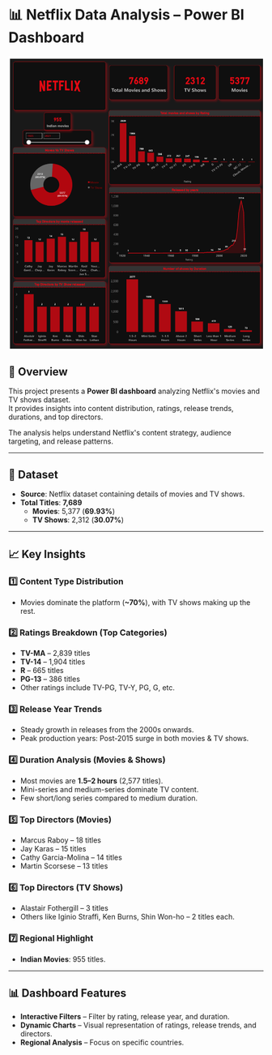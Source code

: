 # 📊 Netflix Data Analysis – Power BI Dashboard

![Sample Image](https://github.com/AKHILESHsingh1/Netflix-Data-analysis/blob/main/Snapshot%20of%20Netflix%20Dashboard.png)

## 📌 Overview
This project presents a **Power BI dashboard** analyzing Netflix's movies and TV shows dataset.  
It provides insights into content distribution, ratings, release trends, durations, and top directors.  

The analysis helps understand Netflix's content strategy, audience targeting, and release patterns.

---

## 📂 Dataset
- **Source**: Netflix dataset containing details of movies and TV shows.
- **Total Titles**: **7,689**
  - **Movies**: 5,377 (**69.93%**)
  - **TV Shows**: 2,312 (**30.07%**)

---

## 📈 Key Insights

### 1️⃣ Content Type Distribution
- Movies dominate the platform (**~70%**), with TV shows making up the rest.

### 2️⃣ Ratings Breakdown (Top Categories)
- **TV-MA** – 2,839 titles  
- **TV-14** – 1,904 titles  
- **R** – 665 titles  
- **PG-13** – 386 titles  
- Other ratings include TV-PG, TV-Y, PG, G, etc.

### 3️⃣ Release Year Trends
- Steady growth in releases from the 2000s onwards.
- Peak production years: Post-2015 surge in both movies & TV shows.

### 4️⃣ Duration Analysis (Movies & Shows)
- Most movies are **1.5–2 hours** (2,577 titles).
- Mini-series and medium-series dominate TV content.
- Few short/long series compared to medium duration.

### 5️⃣ Top Directors (Movies)
- Marcus Raboy – 18 titles  
- Jay Karas – 15 titles  
- Cathy Garcia-Molina – 14 titles  
- Martin Scorsese – 13 titles

### 6️⃣ Top Directors (TV Shows)
- Alastair Fothergill – 3 titles  
- Others like Iginio Straffi, Ken Burns, Shin Won-ho – 2 titles each.

### 7️⃣ Regional Highlight
- **Indian Movies**: 955 titles.

---

## 📊 Dashboard Features
- **Interactive Filters** – Filter by rating, release year, and duration.
- **Dynamic Charts** – Visual representation of ratings, release trends, and directors.
- **Regional Analysis** – Focus on specific countries.


